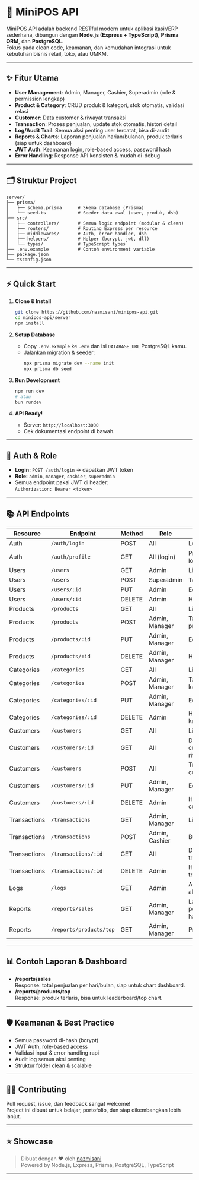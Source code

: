 # 🚀 MiniPOS API

MiniPOS API adalah backend RESTful modern untuk aplikasi kasir/ERP sederhana, dibangun dengan **Node.js (Express + TypeScript)**, **Prisma ORM**, dan **PostgreSQL**.  
Fokus pada clean code, keamanan, dan kemudahan integrasi untuk kebutuhan bisnis retail, toko, atau UMKM.

---

## ✨ Fitur Utama

- **User Management**: Admin, Manager, Cashier, Superadmin (role & permission lengkap)
- **Product & Category**: CRUD produk & kategori, stok otomatis, validasi relasi
- **Customer**: Data customer & riwayat transaksi
- **Transaction**: Proses penjualan, update stok otomatis, histori detail
- **Log/Audit Trail**: Semua aksi penting user tercatat, bisa di-audit
- **Reports & Charts**: Laporan penjualan harian/bulanan, produk terlaris (siap untuk dashboard)
- **JWT Auth**: Keamanan login, role-based access, password hash
- **Error Handling**: Response API konsisten & mudah di-debug

---

## 🗂️ Struktur Project

```
server/
├── prisma/
│   ├── schema.prisma      # Skema database (Prisma)
│   └── seed.ts            # Seeder data awal (user, produk, dsb)
├── src/
│   ├── controllers/       # Semua logic endpoint (modular & clean)
│   ├── routers/           # Routing Express per resource
│   ├── middlewares/       # Auth, error handler, dsb
│   ├── helpers/           # Helper (bcrypt, jwt, dll)
│   └── types/             # TypeScript types
├── .env.example           # Contoh environment variable
├── package.json
└── tsconfig.json
```

---

## ⚡️ Quick Start

1. **Clone & Install**

   ```bash
   git clone https://github.com/nazmisani/minipos-api.git
   cd minipos-api/server
   npm install
   ```

2. **Setup Database**

   - Copy `.env.example` ke `.env` dan isi `DATABASE_URL` PostgreSQL kamu.
   - Jalankan migration & seeder:
     ```bash
     npx prisma migrate dev --name init
     npx prisma db seed
     ```

3. **Run Development**

   ```bash
   npm run dev
   # atau
   bun rundev
   ```

4. **API Ready!**
   - Server: `http://localhost:3000`
   - Cek dokumentasi endpoint di bawah.

---

## 🔐 Auth & Role

- **Login:** `POST /auth/login` → dapatkan JWT token
- **Role:** `admin`, `manager`, `cashier`, `superadmin`
- Semua endpoint pakai JWT di header:  
  `Authorization: Bearer <token>`

---

## 📚 API Endpoints

| Resource     | Endpoint                | Method | Role           | Keterangan                       |
| ------------ | ----------------------- | ------ | -------------- | -------------------------------- |
| Auth         | `/auth/login`           | POST   | All            | Login user                       |
| Auth         | `/auth/profile`         | GET    | All (login)    | Profil user login                |
| Users        | `/users`                | GET    | Admin          | List user                        |
| Users        | `/users`                | POST   | Superadmin     | Tambah user                      |
| Users        | `/users/:id`            | PUT    | Admin          | Edit user                        |
| Users        | `/users/:id`            | DELETE | Admin          | Hapus user                       |
| Products     | `/products`             | GET    | All            | List produk                      |
| Products     | `/products`             | POST   | Admin, Manager | Tambah produk                    |
| Products     | `/products/:id`         | PUT    | Admin, Manager | Edit produk                      |
| Products     | `/products/:id`         | DELETE | Admin, Manager | Hapus produk                     |
| Categories   | `/categories`           | GET    | All            | List kategori                    |
| Categories   | `/categories`           | POST   | Admin, Manager | Tambah kategori                  |
| Categories   | `/categories/:id`       | PUT    | Admin, Manager | Edit kategori                    |
| Categories   | `/categories/:id`       | DELETE | Admin          | Hapus kategori                   |
| Customers    | `/customers`            | GET    | All            | List customer                    |
| Customers    | `/customers/:id`        | GET    | All            | Detail customer + riwayat        |
| Customers    | `/customers`            | POST   | All            | Tambah customer                  |
| Customers    | `/customers/:id`        | PUT    | Admin, Manager | Edit customer                    |
| Customers    | `/customers/:id`        | DELETE | Admin          | Hapus customer                   |
| Transactions | `/transactions`         | GET    | Admin, Manager | List transaksi                   |
| Transactions | `/transactions`         | POST   | Admin, Cashier | Buat transaksi                   |
| Transactions | `/transactions/:id`     | GET    | All            | Detail transaksi                 |
| Transactions | `/transactions/:id`     | DELETE | Admin          | Hapus transaksi                  |
| Logs         | `/logs`                 | GET    | Admin          | Audit trail aktivitas user       |
| Reports      | `/reports/sales`        | GET    | Admin, Manager | Laporan penjualan harian/bulanan |
| Reports      | `/reports/products/top` | GET    | Admin, Manager | Produk terlaris                  |

---

## 📊 Contoh Laporan & Dashboard

- **/reports/sales**  
  Response: total penjualan per hari/bulan, siap untuk chart dashboard.
- **/reports/products/top**  
  Response: produk terlaris, bisa untuk leaderboard/top chart.

---

## 🛡️ Keamanan & Best Practice

- Semua password di-hash (bcrypt)
- JWT Auth, role-based access
- Validasi input & error handling rapi
- Audit log semua aksi penting
- Struktur folder clean & scalable

---

## 🧑‍💻 Contributing

Pull request, issue, dan feedback sangat welcome!  
Project ini dibuat untuk belajar, portofolio, dan siap dikembangkan lebih lanjut.

---

## ⭐️ Showcase

> Dibuat dengan ❤️ oleh [nazmisani](https://github.com/nazmisani)  
> Powered by Node.js, Express, Prisma, PostgreSQL, TypeScript

---
